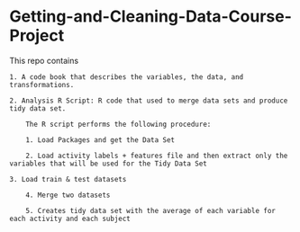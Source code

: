 # Getting-and-Cleaning-Data-Course-Project

  This repo contains
	
    1. A code book that describes the variables, the data, and transformations.
		
    2. Analysis R Script: R code that used to merge data sets and produce tidy data set.
		
		The R script performs the following procedure:
		
		1. Load Packages and get the Data Set
		
		2. Load activity labels + features file and then extract only the variables that will be used for the Tidy Data Set 

    3. Load train & test datasets
		
		4. Merge two datasets
		
		5. Creates tidy data set with the average of each variable for each activity and each subject
